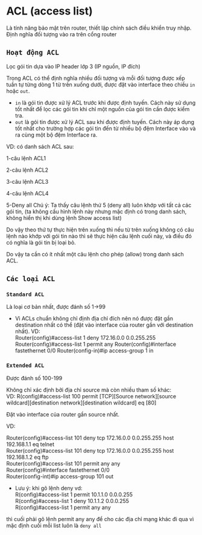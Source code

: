 # ACL (access list)
Là tính năng bảo mật trên router, thiết lập chính sách điều khiển truy nhập. Định nghĩa đối tượng vào ra trên cổng router

## `Hoạt động ACL`
Lọc gói tin dựa vào IP header lớp 3 (IP nguồn, IP đích)

Trong ACL có thể định nghĩa nhiều đối tượng và mỗi đối tượng được xếp tuần tự từng dòng 1 từ trên xuống dưới, được đặt vào interface theo chiều `in` hoặc `out`.
- `in` là gói tin được xử lý ACL trước khi được định tuyến. Cách này sử dụng tốt nhất để lọc các gói tin khi chỉ một nguồn của gói tin cần được kiểm tra.
- `out` là gói tin được xử lý ACL sau khi được định tuyến. Cách này áp dụng tốt nhất cho trường hợp các gói tin đến từ nhiều bộ đệm Interface vào và ra cùng một bộ đệm Interface ra.

VD: có danh sách ACL sau:

1-câu lệnh ACL1

2-câu lệnh ACL2

3-câu lệnh ACL3

4-câu lệnh ACL4

5-Deny all
Chú ý: Ta thấy câu lệnh thứ 5 (deny all) luôn khớp với tất cả các gói tin, (ta không cấu hình lệnh này nhưng mặc định có trong danh sách, không hiển thị khi dùng lệnh Show access list)

Do vậy theo thứ tự thực hiện trên xuống thì nếu từ trên xuống không có câu lệnh nào khớp với gói tin nào thì sẽ thực hiện câu lệnh cuối này, và điều đó có nghĩa là gói tin bị loại bỏ.

Do vậy ta cần có ít nhất một câu lệnh cho phép (allow) trong danh sách ACL.

## `Các loại ACL`
### `Standard ACL`
Là loại cơ bản nhất, được đánh số 1->99
- Vì ACLs chuẩn không chỉ định địa chỉ đích nên nó được đặt gần destination nhất có thể (đặt vào interface của router gần với destination nhất).
VD:<br>
Router(config)#access-list 1 deny 172.16.0.0 0.0.255.255
Router(config)#access-list 1 permit any
Router(config)#interface fastethernet 0/0
Router(config-in)#ip access-group 1 in
### `Extended ACL`
Được đánh số 100-199

Không chỉ xác định bởi địa chỉ source mà còn nhiều tham số khác:<br>
VD: R(config)#access-list 100 permit [TCP][Source network][source wildcard][destination network][destination wildcard] eq [80]

Đặt vào interface của router gần source nhất.

VD:

Router(config)#access-list 101 deny tcp 172.16.0.0 0.0.255.255 host 192.168.1.1 eq telnet<br>
Router(config)#access-list 101 deny tcp 172.16.0.0 0.0.255.255 host 192.168.1.2 eq ftp<br>
Router(config)#access-list 101 permit any any<br>
Router(config)#interface fastethernet 0/0<br>
Router(config-int)#ip access-group 101 out

* Lưu ý: khi gõ lệnh deny vd:<br>
R(config)#access-list 1 permit 10.1.1.0 0.0.0.255<br>
R(config)#access-list 1 deny 10.1.1.2 0.0.0.255<br>
R(config)#access-list 1 permit any any<br>

thì cuối phải gõ lệnh permit any any để cho các địa chỉ mạng khác đi qua vì mặc định cuối mỗi list luôn là `deny all`  